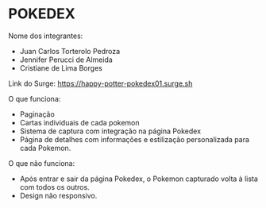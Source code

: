 # POKEDEX

Nome dos integrantes: 
- Juan Carlos Torterolo Pedroza
- Jennifer Perucci de Almeida
- Cristiane de Lima Borges

Link do Surge: https://happy-potter-pokedex01.surge.sh

O que funciona:
- Paginação
- Cartas individuais de cada pokemon
- Sistema de captura com integração na página Pokedex
- Página de detalhes com informações e estilização personalizada para cada Pokemon.

O que não funciona: 
- Após entrar e sair da página Pokedex, o Pokemon capturado volta à lista com todos os outros.
- Design não responsivo.
